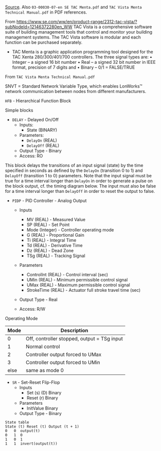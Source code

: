 

[Source](https://download.schneider-electric.com/files?p_enDocType=Technical+leaflet&p_File_Name=03-00030-07-en.pdf&p_Doc_Ref=03-00030-07).
Also `03-00030-07-en SE TAC Menta.pdf` and `TAC Vista Menta Technical Manual.pdf` in PDF references.

From <https://www.se.com/ww/en/product-range/2312-tac-vista/?subNodeId=12146372280en_WW>
TAC Vista is a comprehensive software suite of building management tools that control and monitor your building management systems.
The TAC Vista software is modular and each function can be purchased separately.

- TAC Menta is a graphic application programming tool designed for the TAC Xenta 280/300/401/700 controllers.
  The three signal types are:
  •	 Integer – a signed 16 bit number
  •	 Real – a signed 32 bit number in IEEE format, precision of 7
  digits and
  •	 Binary – 0/1 = FALSE/TRUE


From `TAC Vista Menta Technical Manual.pdf`

SNVT = Standard Network Variable Type, which enables LonWorks™ network communication between nodes from different manufacturers.

`HFB` - Hierarchical Function Block

Simple blocks

- `DELAY` - Delayed On/Off
    - Inputs:
        - State (BINARY)
    - Parameters:
        - `DelayOn` (REAL)
        - `DelayOff` (REAL)
    - Output Type - Binary
    - Access: RO

This block delays the transitions of an input signal (state) by the time specified in seconds as defined by
the `DelayOn` (transition 0 to 1) and `DelayOff` (transition 1 to 0) parameters.
Note that the input signal must be true for a time interval longer than `DelayOn` in order to generate a pulse on the block output,
cf. the timing diagram below.
The input must also be false for a time interval longer than `DelayOff` in order to reset the output to false.


- `PIDP` - PID Controller - Analog Output

    - Inputs
        - MV (REAL) - Measured Value
        - SP (REAL) - Set Point
        - Mode (Integer) - Controller operating mode
        - G (REAL) - Proportional Gain
        - Ti (REAL) - Integral Time
        - Td (REAL) - Derivative Time
        - Dz (REAL) - Dead Zone
        - TSg (REAL) - Tracking Signal

    - Parameters
        - ControlInt (REAL) - Control interval (sec)
        - UMin (REAL) - Minimum permissible control signal
        - UMax (REAL) - Maximum permissible control signal
        - StrokeTime (REAL) - Actuator full stroke travel time (sec)
    - Output Type - Real
    - Access: R/W


Operating Mode

Mode | Description
-----|---------------------------------
0    | Off, controller stopped, output = TSg input
1    | Normal control
2    | Controller output forced to UMax
3    | Controller output forced to UMin
else | same as mode 0


- `SR` - Set-Reset Flip-Flop
    - Inputs
        - Set (s) (D) Binary
        - Reset (r) Binary
    - Parameters
        - InitValue Binary
    - Output Type - Binary

```
State table
State (t) Reset (t) Output (t + 1)
0   0  output(t)
0   1  0
1   0  1
1   1  invert(output(t))
```
